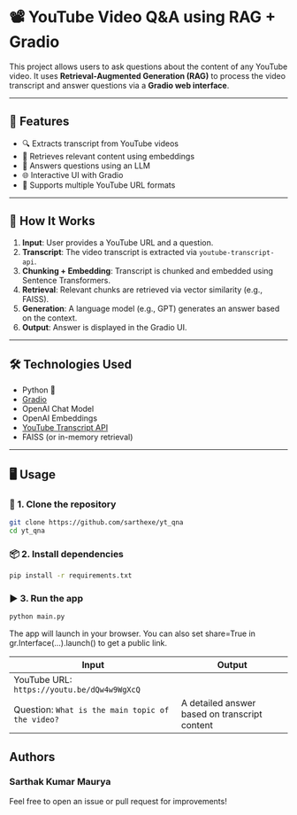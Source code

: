 
# 📽️ YouTube Video Q&A using RAG + Gradio

This project allows users to ask questions about the content of any YouTube video. It uses **Retrieval-Augmented Generation (RAG)** to process the video transcript and answer questions via a **Gradio web interface**.

---

## 🚀 Features

- 🔍 Extracts transcript from YouTube videos
- 🧠 Retrieves relevant content using embeddings
- 💬 Answers questions using an LLM
- 🌐 Interactive UI with Gradio
- 📎 Supports multiple YouTube URL formats

---

## 🔧 How It Works

1. **Input**: User provides a YouTube URL and a question.
2. **Transcript**: The video transcript is extracted via `youtube-transcript-api`.
3. **Chunking + Embedding**: Transcript is chunked and embedded using Sentence Transformers.
4. **Retrieval**: Relevant chunks are retrieved via vector similarity (e.g., FAISS).
5. **Generation**: A language model (e.g., GPT) generates an answer based on the context.
6. **Output**: Answer is displayed in the Gradio UI.

---

## 🛠️ Technologies Used

- Python 🐍
- [Gradio](https://www.gradio.app/)
- OpenAI Chat Model
- OpenAI Embeddings
- [YouTube Transcript API](https://pypi.org/project/youtube-transcript-api/)
- FAISS (or in-memory retrieval)

---

## 🖥️ Usage

### 🔗 1. Clone the repository

```bash
git clone https://github.com/sarthexe/yt_qna
cd yt_qna
```
### 📦 2. Install dependencies
```bash
pip install -r requirements.txt
```
### ▶️ 3. Run the app
```bash
python main.py
```

The app will launch in your browser. You can also set share=True in gr.Interface(...).launch() to get a public link.

| Input                                            | Output                                        |
| ------------------------------------------------ | --------------------------------------------- |
| YouTube URL: `https://youtu.be/dQw4w9WgXcQ`      |                                               |
| Question: `What is the main topic of the video?` | A detailed answer based on transcript content |




## Authors

### Sarthak Kumar Maurya

Feel free to open an issue or pull request for improvements!

